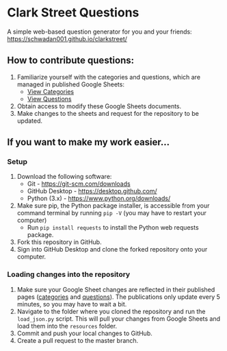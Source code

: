 # Clark Street Questions
A simple web-based question generator for you and your friends: https://schwadan001.github.io/clarkstreet/

## How to contribute questions:

1. Familiarize yourself with the categories and questions, which are managed in published Google Sheets:
    * [View Categories](https://docs.google.com/spreadsheets/d/e/2PACX-1vQeyuO244no4aeI5yYGCIESoqAwCps-PifvaK-rha0_9QlMfTLtw7rSsvRZm2Ja_9KStnifFK8QoPqb/pubhtml)
    * [View Questions](https://docs.google.com/spreadsheets/d/e/2PACX-1vS3__N0kBG7rfASDY1FJTVgxPg7cq3TI6qAbKi9ARjKtUrLrKo3U_wxfLf0ukCVto7EVXiKXlItUpOk/pubhtml)
1. Obtain access to modify these Google Sheets documents.
1. Make changes to the sheets and request for the repository to be updated.

## If you want to make my work easier...

### Setup
1. Download the following software:
    * Git - https://git-scm.com/downloads
    * GitHub Desktop - https://desktop.github.com/
    * Python (3.x) - https://www.python.org/downloads/
1. Make sure pip, the Python package installer, is accessible from your command terminal by running ```pip -V``` (you may have to restart your computer)
    * Run ```pip install requests``` to install the Python web requests package.
1. Fork this repository in GitHub.
1. Sign into GitHub Desktop and clone the forked repository onto your computer.

### Loading changes into the repository
1. Make sure your Google Sheet changes are reflected in their published pages ([categories](https://docs.google.com/spreadsheets/d/e/2PACX-1vQeyuO244no4aeI5yYGCIESoqAwCps-PifvaK-rha0_9QlMfTLtw7rSsvRZm2Ja_9KStnifFK8QoPqb/pubhtml) and [questions](https://docs.google.com/spreadsheets/d/e/2PACX-1vS3__N0kBG7rfASDY1FJTVgxPg7cq3TI6qAbKi9ARjKtUrLrKo3U_wxfLf0ukCVto7EVXiKXlItUpOk/pubhtml)). The publications only update every 5 minutes, so you may have to wait a bit.
1. Navigate to the folder where you cloned the repository and run the ```load_json.py``` script. This will pull your changes from Google Sheets and load them into the ```resources``` folder.
1. Commit and push your local changes to GitHub.
1. Create a pull request to the master branch.
